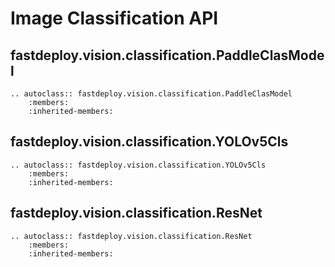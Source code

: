 # Image Classification API

## fastdeploy.vision.classification.PaddleClasModel

```{eval-rst}
.. autoclass:: fastdeploy.vision.classification.PaddleClasModel
    :members:
    :inherited-members:
```

## fastdeploy.vision.classification.YOLOv5Cls

```{eval-rst}
.. autoclass:: fastdeploy.vision.classification.YOLOv5Cls
    :members:
    :inherited-members:
```

## fastdeploy.vision.classification.ResNet

```{eval-rst}
.. autoclass:: fastdeploy.vision.classification.ResNet
    :members:
    :inherited-members:
```
